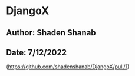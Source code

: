 # DjangoX

## Author: Shaden Shanab

## Date: 7/12/2022


(https://github.com/shadenshanab/DjangoX/pull/1)
